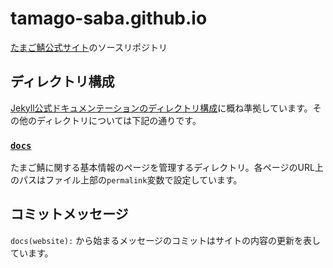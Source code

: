 # tamago-saba.github.io

[たまご鯖公式サイト](https://www.tamago-saba.com)のソースリポジトリ

## ディレクトリ構成

[Jekyll公式ドキュメンテーションのディレクトリ構成](https://jekyllrb.com/docs/structure/)に概ね準拠しています。その他のディレクトリについては下記の通りです。

### [`docs`](https://github.com/tamago-saba/tamago-saba.github.io/tree/main/docs)

たまご鯖に関する基本情報のページを管理するディレクトリ。各ページのURL上のパスはファイル上部の`permalink`変数で設定しています。

## コミットメッセージ

`docs(website):` から始まるメッセージのコミットはサイトの内容の更新を表しています。

